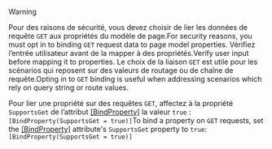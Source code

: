> [!WARNING]
> <span data-ttu-id="be2ce-101">Pour des raisons de sécurité, vous devez choisir de lier les données de requête `GET` aux propriétés du modèle de page.</span><span class="sxs-lookup"><span data-stu-id="be2ce-101">For security reasons, you must opt in to binding `GET` request data to page model properties.</span></span> <span data-ttu-id="be2ce-102">Vérifiez l’entrée utilisateur avant de la mapper à des propriétés.</span><span class="sxs-lookup"><span data-stu-id="be2ce-102">Verify user input before mapping it to properties.</span></span> <span data-ttu-id="be2ce-103">Le choix de la liaison `GET` est utile pour les scénarios qui reposent sur des valeurs de routage ou de chaîne de requête.</span><span class="sxs-lookup"><span data-stu-id="be2ce-103">Opting in to `GET` binding is useful when addressing scenarios which rely on query string or route values.</span></span>
>
> <span data-ttu-id="be2ce-104">Pour lier une propriété sur des requêtes `GET`, affectez à la propriété `SupportsGet` de l’attribut [[BindProperty]](/dotnet/api/microsoft.aspnetcore.mvc.bindpropertyattribute) la valeur `true` : `[BindProperty(SupportsGet = true)]`</span><span class="sxs-lookup"><span data-stu-id="be2ce-104">To bind a property on `GET` requests, set the [[BindProperty]](/dotnet/api/microsoft.aspnetcore.mvc.bindpropertyattribute) attribute's `SupportsGet` property to `true`: `[BindProperty(SupportsGet = true)]`</span></span>
